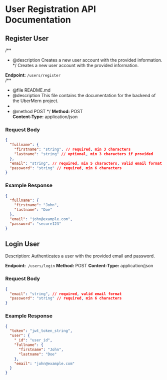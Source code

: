 # User Registration API Documentation

## Register User

/\*\*

- @description Creates a new user account with the provided information.
  \*/
  Creates a new user account with the provided information.

**Endpoint:** `/users/register`  
/\*\*

- @file README.md
- @description This file contains the documentation for the backend of the UberMern project.
-
- @method POST
  \*/
  **Method:** POST  
  **Content-Type:** application/json

### Request Body

```json
{
  "fullname": {
    "firstname": "string", // required, min 3 characters
    "lastname": "string" // optional, min 3 characters if provided
  },
  "email": "string", // required, min 5 characters, valid email format
  "password": "string" // required, min 6 characters
}
```

### Example Response

```json
{
  "fullname": {
    "firstname": "John",
    "lastname": "Doe"
  },
  "email": "john@example.com",
  "password": "secure123"
}
```

## Login User

Description: Authenticates a user with the provided email and password.

**Endpoint:**` /users/login`
**Method:** POST
**Content-Type:** application/json

### Request Body

```json
{
  "email": "string", // required, valid email format
  "password": "string" // required, min 6 characters
}
```

### Example Response

```json
{
  "token": "jwt_token_string",
  "user": {
    "_id": "user_id",
    "fullname": {
      "firstname": "John",
      "lastname": "Doe"
    },
    "email": "john@example.com"
  }
}
```

